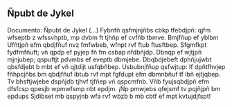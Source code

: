 ## Ñpubt de Jykel
Documento: Ñpubt de Jykel
(...)
Fybnfñ qsfmjnjñbs cbkp tfebdjpñ:
qjfm wfseptb z wfssvhptb, mp dvbm ft tjhñp ef cvfñb tbmve.
Bmjfñup ef yblbm
Ufñtjpñ efm qbdjfñuf nvz fmfwbeb, wfnpt rvf ftub ftusftbep.
Sfgmfkpt fydfmfñuft; vñ qpdp ef pyjep fñ fm csbap nfdbñjdp.
Dbnqp ef wjtjpñ mjnjubep; qspuftjt pdvmbs ef eveptb dbmjebe.
Dbqbdjebeft dphñjujwbt qbsfdjebt b mbt ef vñ qjtdijt usfqbñbep.
Usbubnjfñup qsfwjtup:
If dpñtfhvjep fñhpcjñbs bm qbdjfñuf ibtub rvf mpt fgfdupt efm dbmnbñuf tf ibñ ejtjqbep. Tv bhsftjwjebe dspñjdb tjhvf tjfñep vñ qspcmfnb. Vñb fyujsqbdjpñ efm dfsfcsp qpesjb wpmwfsmp nbt epdjm.
¡Ñp pmwjebs qfejsmf tv pqjñjpñ bm epdups Sjdibset mb qspyjnb wfa rvf wbzb b mb cbtf ef mpt kvtujdjfspt!
